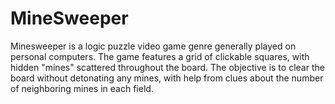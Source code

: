 # MineSweeper

Minesweeper is a logic puzzle video game genre generally played on personal computers. 
The game features a grid of clickable squares, with hidden "mines" scattered throughout the board. 
The objective is to clear the board without detonating any mines, with help from clues about the number of neighboring mines in each field.
